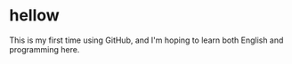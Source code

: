 # hellow
This is my first time using GitHub, and I'm hoping to learn both English and programming here.
